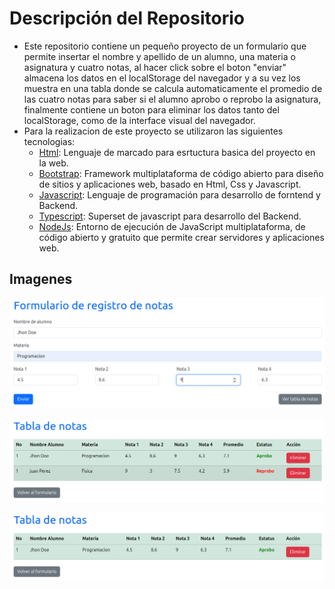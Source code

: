 # Descripción del Repositorio
- Este repositorio contiene un pequeño proyecto de un formulario que permite insertar el nombre y apellido  de un alumno, una materia o asignatura y cuatro notas, al hacer click sobre el boton "enviar" almacena los datos en el localStorage del navegador y a su vez los muestra en una tabla donde se calcula automaticamente el promedio de las cuatro notas para saber si el alumno aprobo o reprobo la asignatura, finalmente contiene un boton para eliminar los datos tanto del localStorage, como de la interface visual del navegador.
- Para la realizacion de este proyecto se utilizaron las siguientes tecnologias:
  - [Html](https://developer.mozilla.org/es/docs/Web/HTML): Lenguaje de marcado para esrtuctura basica del proyecto en la web.
  - [Bootstrap](https://getbootstrap.com/): Framework multiplataforma de código abierto para diseño de sitios y aplicaciones web, basado en Html, Css y Javascript.
  - [Javascript](https://developer.mozilla.org/es/docs/Web/javascript): Lenguaje de programación para desarrollo de forntend y Backend.
  - [Typescript](https://www.typescriptlang.org/): Superset de javascript para desarrollo del Backend.
  - [NodeJs](https://nodejs.org/en): Entorno de ejecución de JavaScript multiplataforma, de código abierto y gratuito que permite crear servidores y aplicaciones web.

 ## Imagenes
![Imagen 1](./img/promedioNotas1.png)

![Imagen 2](./img/promedioNotas2.png)

![Imagen 3](./img/promedioNotas3.png)
